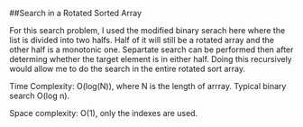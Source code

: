 ##Search in a Rotated Sorted Array

For this search problem, I used the modified binary serach here where the list is divided into two halfs. Half of it will still be a rotated array and the other half is a monotonic one. Separtate search can be performed then after determing whether the target element is in either half. Doing this recursively would allow me to do the search in the entire rotated sort array. 

Time Complexity: O(log(N)), where N is the length of arrray. Typical binary search O(log n). 

Space complexity: O(1), only the indexes are used. 
